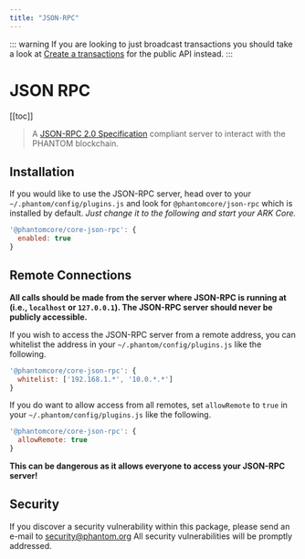 ```yaml
---
title: "JSON-RPC"
---
```


::: warning
If you are looking to just broadcast transactions you should take a look at [Create a transactions](/api/public/v2/transactions.html#create-a-transaction) for the public API instead.
:::

# JSON RPC

[[toc]]

> A [JSON-RPC 2.0 Specification](http://www.jsonrpc.org/specification) compliant server to interact with the PHANTOM blockchain.

## Installation

If you would like to use the JSON-RPC server, head over to your `~/.phantom/config/plugins.js` and look for `@phantomcore/json-rpc` which is installed by default. _Just change it to the following and start your ARK Core._

```js
'@phantomcore/core-json-rpc': {
  enabled: true
}
```

## Remote Connections

**All calls should be made from the server where JSON-RPC is running at (i.e., `localhost` or `127.0.0.1`). The JSON-RPC server should never be publicly accessible.**

If you wish to access the JSON-RPC server from a remote address, you can whitelist the address in your `~/.phantom/config/plugins.js` like the following.

```js
'@phantomcore/core-json-rpc': {
  whitelist: ['192.168.1.*', '10.0.*.*']
}
```

If you do want to allow access from all remotes, set `allowRemote` to `true` in your `~/.phantom/config/plugins.js` like the following.

```js
'@phantomcore/core-json-rpc': {
  allowRemote: true
}
```

**This can be dangerous as it allows everyone to access your JSON-RPC server!**

## Security

If you discover a security vulnerability within this package, please send an e-mail to security@phantom.org All security vulnerabilities will be promptly addressed.
